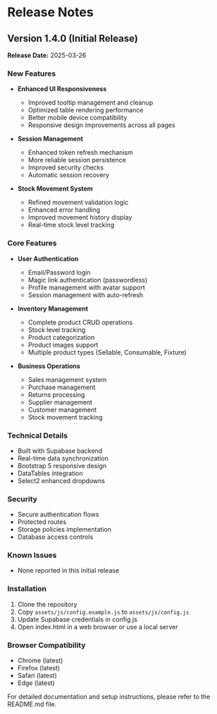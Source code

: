 # Release Notes

## Version 1.4.0 (Initial Release)
**Release Date:** 2025-03-26

### New Features
- **Enhanced UI Responsiveness**
  - Improved tooltip management and cleanup
  - Optimized table rendering performance
  - Better mobile device compatibility
  - Responsive design improvements across all pages

- **Session Management**
  - Enhanced token refresh mechanism
  - More reliable session persistence
  - Improved security checks
  - Automatic session recovery

- **Stock Movement System**
  - Refined movement validation logic
  - Enhanced error handling
  - Improved movement history display
  - Real-time stock level tracking

### Core Features
- **User Authentication**
  - Email/Password login
  - Magic link authentication (passwordless)
  - Profile management with avatar support
  - Session management with auto-refresh

- **Inventory Management**
  - Complete product CRUD operations
  - Stock level tracking
  - Product categorization
  - Product images support
  - Multiple product types (Sellable, Consumable, Fixture)

- **Business Operations**
  - Sales management system
  - Purchase management
  - Returns processing
  - Supplier management
  - Customer management
  - Stock movement tracking

### Technical Details
- Built with Supabase backend
- Real-time data synchronization
- Bootstrap 5 responsive design
- DataTables integration
- Select2 enhanced dropdowns

### Security
- Secure authentication flows
- Protected routes
- Storage policies implementation
- Database access controls

### Known Issues
- None reported in this initial release

### Installation
1. Clone the repository
2. Copy `assets/js/config.example.js` to `assets/js/config.js`
3. Update Supabase credentials in config.js
4. Open index.html in a web browser or use a local server

### Browser Compatibility
- Chrome (latest)
- Firefox (latest)
- Safari (latest)
- Edge (latest)

For detailed documentation and setup instructions, please refer to the README.md file.